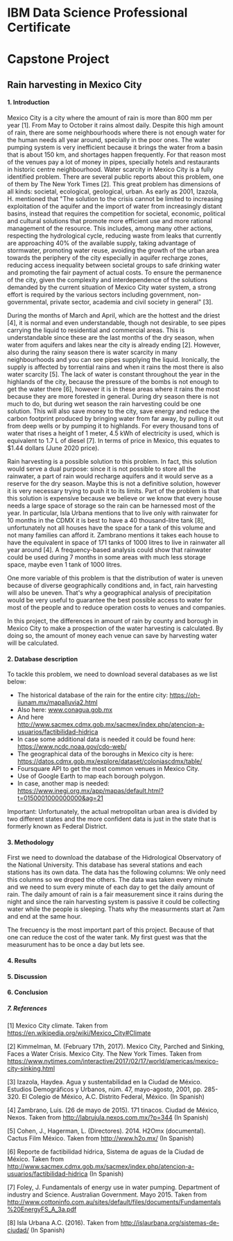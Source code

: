 # IBM Data Science Professional Certificate 
# Capstone Project

## Rain harvesting in Mexico City
#### 1. Introduction
Mexico City is a city where the amount of rain is more than 800 mm per year [1]. From May to October it rains almost daily. Despite this high amount of rain, there are some neighbourhoods where there is not enough water for the human needs all year around, specially in the poor ones. The water pumping system is very inefficient because it brings the water from a basin that is about 150 km, and shortages happen frequently. For that reason most of the venues pay a lot of money in pipes, specially hotels and restaurants in historic centre neighbourhood. 
Water scarcity in Mexico City is a fully identified problem. There are several public reports about this problem, one of them by The New York Times [2]. This great problem has dimensions of all kinds: societal, ecological, geological, urban. As early as 2001, Izazola, H. mentioned that "The solution to the crisis cannot be limited to increasing exploitation of the aquifer and the import of water from increasingly distant basins, instead that requires the competition for societal, economic, political and cultural solutions that promote more efficient use and more rational management of the resource. This includes, among many other actions, respecting the hydrological cycle, reducing waste from leaks that currently are approaching 40% of the available supply, taking advantage of stormwater, promoting water reuse, avoiding the growth of the urban area towards the periphery of the city especially in aquifer recharge zones, reducing access inequality between societal groups to safe drinking water and promoting the fair payment of actual costs. To ensure the permanence of the city, given the complexity and interdependence of the solutions demanded by the current situation of Mexico City water system, a strong effort is required by the various sectors including government, non-governmental, private sector, academia and civil society in general" [3].

During the months of March and April, which are the hottest and the driest [4], it is normal and even understandable, though not desirable, to see pipes carrying the liquid to residential and commercial areas. This is understandable since these are the last months of the dry season, when water from aquifers and lakes near the city is already ending [2]. However, also during the rainy season there is water scarcity in many neighbourhoods and you can see pipes supplying the liquid. Ironically, the supply is affected by torrential rains and when it rains the most there is also water scarcity [5]. The lack of water is constant throughout the year in the highlands of the city, because the pressure of the bombs is not enough to get the water there [6], however it is in these areas where it rains the most because they are more forested in general. During dry season there is not much to do, but during wet season the rain harvesting could be one solution. This will also save money to the city, save energy and reduce the carbon footprint produced by bringing water from far away, by pulling it out from deep wells or by pumping it to highlands. For every thousand tons of water that rises a height of 1 meter, 4.5 kWh of electricity is used, which is equivalent to 1.7 L of diesel [7]. In terms of price in Mexico, this equates to $1.44 dollars (June 2020 price).

Rain harvesting is a possible solution to this problem. In fact, this solution would serve a dual purpose: since it is not possible to store all the rainwater, a part of rain would recharge aquifers and it would serve as a reserve for the dry season. Maybe this is not a definitive solution, however it is very necessary trying to push it to its limits. Part of the problem is that this solution is expensive because we believe or we know that every house needs a large space of storage so the rain can be harnessed most of the year. In particular, Isla Urbana mentions that to live only with rainwater for 10 months in the CDMX it is best to have a 40 thousand-litre tank [8], unfortunately not all houses have the space for a tank of this volume and not many families can afford it. Zambrano mentions it takes each house to have the equivalent in space of 171 tanks of 1000 litres to live in rainwater all year around [4]. A frequency-based analysis could show that rainwater could be used during 7 months in some areas with much less storage space, maybe even 1 tank of 1000 litres.

One more variable of this problem is that the distribution of water is uneven because of diverse geographically conditions and, in fact, rain harvesting will also be uneven. That's why a geographical analysis of precipitation would be very useful to guarantee the best possible access to water for most of the people and to reduce operation costs to venues and companies.

In this project, the differences in amount of rain by county and borough in Mexico City to make a prospection of the water harvesting is calculated. By doing so, the amount of money each venue can save by harvesting water will be calculated.

#### 2. Database description
To tackle this problem, we need to download several databases as we list below: 
- The historical database of the rain for the entire city: https://oh-iiunam.mx/mapalluvia2.html 
- Also here: www.conagua.gob.mx 
- And here http://www.sacmex.cdmx.gob.mx/sacmex/index.php/atencion-a-usuarios/factibilidad-hidrica
- In case some additional data is needed it could be found here: https://www.ncdc.noaa.gov/cdo-web/
- The geographical data of the boroughs in Mexico city is here: https://datos.cdmx.gob.mx/explore/dataset/coloniascdmx/table/
- Foursquare API to get the most common venues in Mexico City.
- Use of Google Earth to map each borough polygon.
- In case, another map is needed: https://www.inegi.org.mx/app/mapas/default.html?t=0150001000000000&ag=21

Important:  Unfortunately, the actual metropolitan urban area is divided by two different states and the more confident data is just in the state that is formerly known as Federal District.

#### 3. Methodology
First we need to download the database of the Hidrological Observatory of the National University. This database has several stations and each stations has its own data. 
The data has the following columns: 
We only need this columns so we droped the others.
The data was taken every minute and we need to sum every minute of each day to get the daily amount of rain. The daily amount of rain is a fair measurement since it rains during the night and since the rain harvesting system is passive it could be collecting water while the people is sleeping. Thats why the measurments start at 7am and end at the same hour.

The frecuency is the most important part of this project. Because of that one can reduce the cost of the water tank. My first guest was that the measurument has to be once a day but lets see.

#### 4. Results

#### 5. Discussion

#### 6. Conclusion

##### 7. References
[1] Mexico City climate. Taken from https://en.wikipedia.org/wiki/Mexico_City#Climate

[2] Kimmelman, M. (February 17th, 2017). Mexico City, Parched and Sinking, Faces a Water Crisis. Mexico City. The New York Times. Taken from
https://www.nytimes.com/interactive/2017/02/17/world/americas/mexico-city-sinking.html

[3] Izazola, Haydea. Agua y sustentabilidad en la Ciudad de México. Estudios Demográficos y Urbanos, núm. 47, mayo-agosto, 2001, pp. 285-320. El Colegio de México, A.C. Distrito Federal, México. (In Spanish)

[4] Zambrano, Luis. (26 de mayo de 2015). 171 tinacos. Ciudad de México, Nexos. Taken from http://labrujula.nexos.com.mx/?p=344 (In Spanish)

[5] Cohen, J., Hagerman, L. (Directores). 2014. H2Omx (documental). Cactus Film México.
Taken from http://www.h2o.mx/ (In Spanish)

[6] Reporte de factibilidad hídrica, Sistema de aguas de la Ciudad de México. Taken from http://www.sacmex.cdmx.gob.mx/sacmex/index.php/atencion-a-usuarios/factibilidad-hidrica (In Spanish)

[7] Foley, J. Fundamentals of energy use in water pumping. Department of industry and Science. Australian Government. Mayo 2015. Taken from
http://www.cottoninfo.com.au/sites/default/files/documents/Fundamentals%20EnergyFS_A_3a.pdf

[8] Isla Urbana A.C. (2016). Taken from http://islaurbana.org/sistemas-de-ciudad/ (In Spanish)

